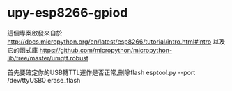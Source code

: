# upy-esp8266-gpiod
這個專案啟發來自於 http://docs.micropython.org/en/latest/esp8266/tutorial/intro.html#intro
以及它的函式庫 https://github.com/micropython/micropython-lib/tree/master/umqtt.robust

首先要確定你的USB轉TTL運作是否正常,刪除flash 
esptool.py --port /dev/ttyUSB0 erase_flash
